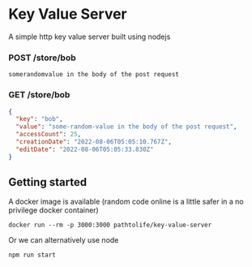 # Key Value Server
A simple http key value server built using nodejs

### POST /store/bob
```
somerandomvalue in the body of the post request
```

### GET /store/bob
```json
{
  "key": "bob",
  "value": "some-random-value in the body of the post request",
  "accessCount": 25,
  "creationDate": "2022-08-06T05:05:10.767Z",
  "editDate": "2022-08-06T05:05:33.830Z"
}
```



## Getting started

A docker image is available (random code online is a little safer in a no privilege docker container)

`docker run --rm -p 3000:3000 pathtolife/key-value-server`

Or we can alternatively use node 

`npm run start`

